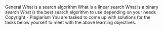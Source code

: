 General What is a search algorithm What is a linear search What is a binary search What is the best search algorithm to use depending on your needs Copyright - Plagiarism You are tasked to come up with solutions for the tasks below yourself to meet with the above learning objectives.
